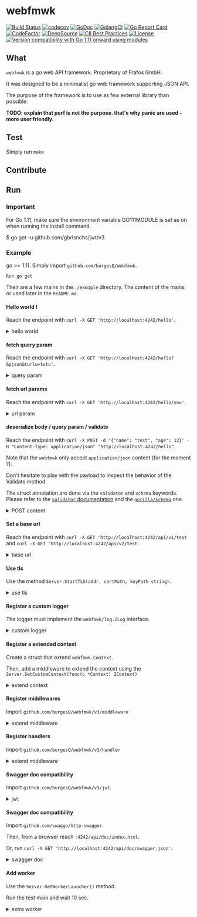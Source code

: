 # webfmwk
[![Build Status](https://github.com/burgesQ/webfmwk/workflows/GoBuild/badge.svg)](https://github.com/burgesQ/webfmwk/actions?query=workflow%3AGoBuild)
[![codecov](https://codecov.io/gh/burgesQ/webfmwk/branch/master/graph/badge.svg)](https://codecov.io/gh/burgesQ/webfmwk)
[![GoDoc](http://img.shields.io/badge/go-documentation-blue.svg?style=flat-square)](http://godoc.org/github.com/burgesQ/webfmwk)
[![GolangCI](https://golangci.com/badges/github.com/burgesQ/webfmwk.svg)](https://golangci.com/r/github.com/burgesQ/webfmwk)
[![Go Report Card](https://goreportcard.com/badge/github.com/burgesQ/webfmwk?style=flat-square)](https://goreportcard.com/report/github.com/burgesQ/webfmwk)
[![CodeFactor](https://www.codefactor.io/repository/github/burgesq/webfmwk/badge)](https://www.codefactor.io/repository/github/burgesq/webfmwk)
[![DeepSource](https://static.deepsource.io/deepsource-badge-light.svg)](https://deepsource.io/gh/burgesQ/webfmwk/?ref=repository-badge)
[![CII Best Practices](https://bestpractices.coreinfrastructure.org/projects/3372/badge)](https://bestpractices.coreinfrastructure.org/projects/3372)
[![License](http://img.shields.io/badge/license-mit-blue.svg?style=flat-square)](https://raw.githubusercontent.com/burgesQ/webfmwk/master/LICENSE)
[![Version compatibility with Go 1.11 onward using modules](https://img.shields.io/badge/compatible%20with-go1.11+-5272b4.svg)](https://github.com/burgesQ/webfmwk#run)

## What

`webfmwk` is a go web API framework. Proprietary of Frafos GmbH.

It was designed to be a minimalist go web framework supporting JSON API.

The purpose of the framework is to use as few external library than possible.

**TODO: explain that perf is not the purpose. that's why panic are used - more user friendly.**

## Test

Simply run `make`

## Contribute

## Run

### Important 

For Go 1.11, make sure the environment variable GO111MODULE is set as on when running the install command.

$ go get -u github.com/gbrlsnchs/jwt/v3

### Example

go >= 1.11. Simply import `github.com/burgesQ/webfmwk`. 

`Run go get `

Their are a few mains in the `./exmaple` directory. The content of the mains or used later in the `README.md`.

#### Hello world !

Reach the endpoint with `curl -X GET 'http://localhost:4242/hello'`.

<details><summary>hello world</summary>
<p>

```go
package main

import (
	"net/http"

	"github.com/burgesQ/webfmwk/v3"
)

// curl -X GET 127.0.0.1:4242/hello
// { "message": "hello world" }
func main() {
	// create server
	s := webfmwk.InitServer()

	// expose /hello
	s.GET("/hello", func(c webfmwk.IContext) {
		c.JSONBlob(http.StatusOK, []byte(`{ "message": "hello world" }`))
	})

	// start asynchronously on :4242
	s.Start(":4242")

	// ctrl+c is handled internaly
	defer s.WaitAndStop()
}
```

</p>
</details>

#### fetch query param

Reach the endpoint with `curl -X GET 'http://localhost:4242/hello?&pjson&turlu=tutu'`.

<details><summary>query param</summary>
<p>

```go
package main

import (
	"net/http"

	"github.com/burgesQ/webfmwk/v3"
)

// curl -i -X GET "127.0.0.1:4242/hello?pretty"
// {
//   "pretty": [
//     ""
// 		]
// }
// curl -i -X GET "127.0.0.1:4242/hello?prete"
// {"prete":[""]}%
func main() {
	var s = webfmwk.InitServer()

	// expose /hello
	s.GET("/hello", func(c webfmwk.IContext) {
		c.JSON(http.StatusOK, c.GetQueries())
	})

	// start asynchronously on :4242
	s.Start(":4242")

	// ctrl+c is handled internaly
	defer s.WaitAndStop()
}
```

</p>
</details>

#### fetch url params

Reach the endpoint with `curl -X GET 'http://localhost:4242/hello/you'`.

<details><summary>url param</summary>
<p>

```go
package main

import (
	"net/http"

	"github.com/burgesQ/webfmwk/v3"
)

// curl -X GET 127.0.0.1:4242/hello/world
// {"content":"hello world"}
func main() {
	// init server
	var s = webfmwk.InitServer()

	// expose /hello/name
	s.GET("/hello/{name}", func(c webfmwk.IContext) {
		c.JSONBlob(http.StatusOK, []byte(`{ "content": "hello `+c.GetVar("name")+`" }`))
	})

	// start asynchronously on :4242
	s.Start(":4242")

	// ctrl+c is handled internaly
	defer s.WaitAndStop()
}
```

</p>
</details>

#### deserialize body / query param / validate

Reach the endpoint with `curl -X POST -d '{"name": "test", "age": 12}' -H "Content-Type: application/json" "http://localhost:4242/hello"`.

Note that the `webfmwk` only accept `application/json` content (for the moment ?).

Don't hesitate to play with the payload to inspect the behavior of the Validate method.

The struct annotation are done via the `validator`  and `schema` keywords. Please refer to the [`validator` documentation][3] and the [`gorilla/schema`][4] one.

<details><summary>POST content</summary>
<p>

```go
package main

import (
	"net/http"

	"github.com/burgesQ/webfmwk/v3"
)

type (
	// Content hold the body of the request
	Content struct {
		Name string `schema:"name" json:"name" validate:"omitempty"`
		Age  int    `schema:"age" json:"age" validate:"gte=1"`
	}

	// QueryParam hold the query params
	QueryParam struct {
		PJSON bool `schema:"pjson" json:"pjson"`
		Val   int  `schema:"val" json:"val" validate:"gte=1"`
	}

	// Payload hold the output of the endpoint
	Payload struct {
		Content Content    `json:"content"`
		QP      QueryParam `json:"query_param"`
	}
)

func main() {
	var s = webfmwk.InitServer()

	s.POST("/hello", func(c webfmwk.IContext) {
		var out = Payload{}

		// process query params
		c.DecodeQP(&out.qp)
		c.Validate(out.qp)

		// process payload
		c.FetchContent(&out.content)
		c.Validate(out.content)

		c.JSON(http.StatusOK, out)
	})

	// start asynchronously on :4242
	s.Start(":4244")

	// ctrl+c is handled internaly
	defer s.WaitAndStop()
}
```

</p>
</details>

#### Set a base url

Reach the endpoint with `curl -X GET 'http://localhost:4242/api/v1/test` and `curl -X GET 'http://localhost:4242/api/v2/test`.

<details><summary>base url</summary>
<p>

```go
package main

import (
    "github.com/burgesQ/webfmwk/v3"
)

var (
    routes = webfmwk.RoutesPerPrefix{
        "/v1": {
            {
                Verbe: "GET",
                Path:  "/test",
                Name:  "test v1",
                Handler: func(c webfmwk.IContext) {
                    c.JSONOk("v1 ok")
                },
            },
        },
        "/v2": {
            {
                Verbe: "GET",
                Path:  "/test",
                Name:  "test v2",
                Handler: func(c webfmwk.IContext) {
                    c.JSONOk("v2 ok")
                },
            },
        },
    }
)

func main() {

    s := webfmwk.InitServer(webfmwk.SetPrefix("/api"))

    s.RouteApplier(routes)

    // start asynchronously on :4242
    s.Start(":4242")

    // ctrl+c is handled internaly
    defer s.WaitAndStop()
}
```

</p>
</details>


#### Use tls

Use the method `Server.StartTLS(addr, certPath, keyPath string)`.

<details><summary>use tls</summary>
<p>

```go
package main

import (
    w "github.com/burgesQ/webfmwk/v3"
)

func main() {
    // init server w/ ctrl+c support
    s := w.InitServer(WithCtrlC())

    s.GET("/test", func(c w.IContext) error {
        return c.JSONOk("ok")
    })

    // start asynchronously on :4242
    go func() {
        s.StartTLS(":4242", TLSConfig{
            Cert:     "/path/to/cert",
            Key:      "/path/to/key",
            Insecure: true,
        })
    }()

    // ctrl+c is handled internally
    defer s.WaitAndStop()
}
```

</p>
</details>

#### Register a custom logger

The logger must implement the `webfmwk/log.ILog` interface.

<details><summary>custom logger</summary>
<p>

```go
package main

import (
    w "github.com/burgesQ/webfmwk/v3"
    "github.com/burgesQ/webfmwk/v3/log"
)

// GetLogger return a log.ILog interface
var logger = log.GetLogger()

func main() {
    s := w.InitServer(WithLogger(logger))

    s.GET("/test", func(c w.IContext) error {
        return c.JSONOk("ok")
    })

    // start asynchronously on :4242
    s.StartTLS(":4242", TLSConfig{
    Cert:     "/path/to/cert",
    Key:      "/path/to/key",
    Insecure: true,
    })

    // ctrl+c is handled internally
    defer s.WaitAndStop()
}
```

</p>
</details>

#### Register a extended context

Create a struct that extend `webfmwk.Context`.

Then, add a middleware to extend the context using the `Server.SetCustomContext(func(c *Context) IContext)`

<details><summary>extend context</summary>
<p>

```go
package main

import "github.com/burgesQ/webfmwk/v3"

// customContext extend the webfmwk.Context
type customContext struct {
	webfmwk.Context
	val string
}

// curl -X GET 127.0.0.1:4242/test
// {"content":"42"}
func main() {
	// init server w/ ctrl+c support and custom context options
	var s = webfmwk.InitServer(
		webfmwk.WithCustomContext(func(c *webfmwk.Context) webfmwk.IContext {
			return &customContext{*c, "42"}
		}))

	// expose /test
	s.GET("/test", func(c webfmwk.IContext) {
		c.JSONOk(webfmwk.NewResponse(c.(*customContext).val))
	})

	// start asynchronously on :4242
	s.Start(":4242")

	// ctrl+c is handled internaly
	defer s.WaitAndStop()
}
```

</p>
</details>

#### Register middlewares

Import `github.com/burgesQ/webfmwk/v3/middleware`

<details><summary>extend middleware</summary>
<p>

```go
package main

import (
	"github.com/burgesQ/webfmwk/v3"
	"github.com/burgesQ/webfmwk/v3/middleware"
)

// Middleware implement http.Handler methods
// Check the server logs
//
// curl -i -X GET 127.0.0.1:4242/test
// Accept: application/json; charset=UTF-8
// Content-Type: application/json; charset=UTF-8
// Produce: application/json; charset=UTF-8
// Strict-Transport-Security: max-age=3600; includeSubDomains
// X-Content-Type-Options: nosniff
// X-Xss-Protection: 1; mode=block
// Date: Mon, 06 Apr 2020 14:58:44 GMT
// Content-Length: 4
func main() {
	// init server w/ ctrl+c support and middlewares
	s := webfmwk.InitServer(
		webfmwk.WithCtrlC(),
        webfmwk.WithMiddlewares(func(next http.Handler) http.Handler {
			return http.HandlerFunc(func(w http.ResponseWriter, r *http.Request) {
				log.Infof("[%s] %s", r.Method, r.RequestURI)
				next.ServeHTTP(w, r)
			})
        }))
        
	// expose /test
	s.GET("/test", func(c webfmwk.IContext) {
		c.JSONOk("ok")
	})

	// start asynchronously on :4242
	s.Start(":4242")

	// ctrl+c is handled internaly
	defer s.WaitAndStop()
}
```

</p>
</details>

#### Register handlers

Import `github.com/burgesQ/webfmwk/v3/handler`

<details><summary>extend middleware</summary>
<p>

```go
package main

import (
	"github.com/burgesQ/webfmwk/v3"
	"github.com/burgesQ/webfmwk/v3/handler"
)

// Handlers implement webfmwk.Handler methods
// Check the server logs
//
// curl -i -X GET 127.0.0.1:4242/test
// Accept: application/json; charset=UTF-8
// Content-Type: application/json; charset=UTF-8
// Produce: application/json; charset=UTF-8
// Strict-Transport-Security: max-age=3600; includeSubDomains
// X-Content-Type-Options: nosniff
// X-Xss-Protection: 1; mode=block
// Date: Mon, 06 Apr 2020 14:58:44 GMT
// Content-Length: 4
func main() {
	// init server w/ ctrl+c support and middlewares
	s := webfmwk.InitServer(
		webfmwk.WithCtrlC(),
		webfmwk.WithHandlers(handler.Logging))

	// expose /test
	s.GET("/test", handler.Security(func(c webfmwk.IContext) {
		c.JSONOk("ok")
	}))

	// start asynchronously on :4242
	s.Start(":4242")

	// ctrl+c is handled internaly
	s.WaitAndStop()
}
```

</p>
</details>


#### Swagger doc compatibility

Import `github.com/burgesQ/webfmwk/v3/jwt`.

<details><summary>jwt</summary>
<p>

```go
package main

import (
	"fmt"

	"github.com/burgesQ/webfmwk/v3"
	"github.com/burgesQ/webfmwk/v3/jwt"
	"github.com/burgesQ/webfmwk/v3/log"
)

// GetLogger return a log.ILog interface
var logger = log.GetLogger()

type customContext struct {
	webfmwk.Context
	customVal string
}

// curl -X GET 127.0.0.1:4242/test
// {"error":"Missing Authorization Header"}
// curl -X GET "127.0.0.1:4242/test" -H "Authorization: Bearer invalid_value"
// {"error":"Forbidden"}
// curl -X GET "127.0.0.1:4242/test" -H "Authorization: Bearer `fetch token printed at server start`"
func main() {
	// to secure all endpoints use :
	// webfmwk.InitServer(webfmwk.WithHandlers(jwt.Handler))
	// or
	// webfmwk.InitServer(webfmwk.WithMiddlewares(jwt.Middleware))
	var (
		s        = webfmwk.InitServer()
		token, _ = jwt.GenToken("dev")
	)

	fmt.Printf("use %q as JWT token\n", token)

	// secure only that endpoint
	s.GET("/test", jwt.Handler(func(c webfmwk.IContext) {
		c.JSONOk("ok")
	}))

	// start asynchronously on :4242
	s.Start(":4242")

	s.WaitAndStop()
}
```

</p>
</details>

#### Swagger doc compatibility

Import `github.com/swaggo/http-swagger`.

Then, from a browser reach `:4242/api/doc/index.html`.

Or, run `curl -X GET 'http://localhost:4242/api/doc/swagger.json'`.

<details><summary>swagger doc</summary>
<p>

```go
package main

import (
    w "github.com/burgesQ/webfmwk/v3"
    httpSwagger "github.com/swaggo/http-swagger"
)

type Answer struct {
    Message string `json:"message"`
}

// @Summary hello world
// @Description Return a simple greeting
// @Param pjson query bool false "return a pretty JSON"
// @Success 200 {object} db.Reply
// @Produce application/json
// @Router /hello [get]
func hello(c w.IContext) error {
    return c.JSONOk(Answer{"ok"})
}

// @title hello world API
// @version 1.0
// @description This is an simple API
// @termsOfService https://www.youtube.com/watch?v=DLzxrzFCyOs
// @contact.name Quentin Burgess
// @contact.url github.com/burgesQ
// @contact.email quentin@frafos.com
// @license.name GFO
// @host localhost:4242
func main() {
    // init server w/ ctrl+c support
    s := w.InitServer(WithDocHandler(httpSwagger.WrapHandler))

    s.SetPrefix("/api")

    s.GET("/test", func(c w.IContext) error {
        return c.JSONOk("ok")
    })

    // start asynchronously on :4242
    go func() {
        s.Start(":4242")
    }()

    // ctrl+c is handled internally
    defer s.WaitAndStop()
}
```
</p>
</details>

#### Add worker

Use the `Server.GetWorkerLauncher()` method.

Run the test main and wait 10 sec.

<details><summary>extra worker</summary>
<p>

```go
package main

import (
    "time"

    w "github.com/burgesQ/webfmwk/v3"
    "github.com/burgesQ/webfmwk/v3/log"
)

func main() {
    log.SetLogLevel(log.LogDEBUG)
    var (
      s  = w.InitServer()
      wl = s.GetLauncher()
   )


    s.GET("/test", func(c w.IContext) {
        c.JSONOk("ok")
    })

    wl.Start("custom worker", func() error {
        time.Sleep(10 * time.Second)
        log.Debugf("done")
        return nil
    })

    // start asynchronously on :4242
    go func() {
        s.Start(":4242")
    }()

    // ctrl+c is handled internally
    defer s.WaitAndStop()
}
```

</p>
</details>

[1]: https://github.com/gorilla/mux
[2]: https://github.com/gorilla/handlers
[3]: gopkg.in/go-playground/validator.v9
[4]: https://github.com/gorilla/schema
[5]: https://github.com/json-iterator/go
